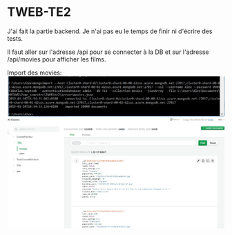 # TWEB-TE2
J'ai fait la partie backend. Je n'ai pas eu le temps de finir ni d'écrire des tests.

Il faut aller sur l'adresse /api pour se connecter à la DB et sur l'adresse /api/movies pour afficher les films.

Import des movies:
![alt text](img-readme/terminal-doc-import-ok.JPG)
![alt text](img-readme/atlas-doc-import-ok.JPG)
